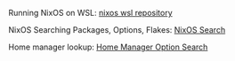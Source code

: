 Running NixOS on WSL: [nixos wsl repository](https://github.com/nix-community/NixOS-WSL)

NixOS Searching Packages, Options, Flakes: [NixOS Search](https://search.nixos.org/packages)

Home manager lookup: [Home Manager Option Search](https://mipmip.github.io/home-manager-option-search)
